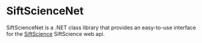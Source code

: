 SiftScienceNet
==============

SiftScienceNet is a .NET class library that provides an easy-to-use interface for the  [SiftScience](https://siftscience.com) SiftScience web api. 
